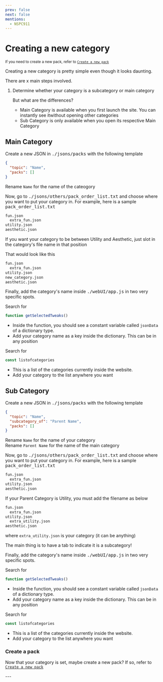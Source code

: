 ```yaml
---
prev: false
next: false
mentions:
  - NSPC911
---
```


# Creating a new category
<sub>If you need to create a new pack, refer to [`Create a new pack`](new-pack)</sub>

Creating a new category is pretty simple even though it looks daunting.

There are x main steps involved.

1. Determine whether your category is a subcategory or main category
    
    But what are the differences?
    - Main Category is available when you first launch the site. You can instantly see itwithout opening other categories
    - Sub Category is only available when you open its respective Main Category

## Main Category

Create a new JSON in <kbd>./jsons/packs</kbd> with the following template
```json
{
  "topic": "Name",
  "packs": []
}
```
Rename `Name` for the name of the cateogory

Now, go to <kbd>./jsons/others/pack_order_list.txt</kbd> and choose where you want to put your category in.
For example, here is a sample <kbd>pack_order_list.txt</kbd>
```txt [./jsons/others/pack_order_list.txt]
fun.json
  extra_fun.json
utility.json
aesthetic.json
```
If you want your category to be between Utility and Aesthetic, just slot in the category's file name in that position

That would look like this
```txt [./jsons/others/pack_order_list.txt]
fun.json
  extra_fun.json
utility.json
new_category.json
aesthetic.json
```

Finally, add the category's name inside <kbd>./webUI/app.js</kbd> in two very specific spots.

Search for
```js [webUI/app.js]
function getSelectedTweaks()
```
- Inside the function, you should see a constant variable called `jsonData` of a dictionary type.
- Add your category name as a key inside the dictionary. This can be in any position

Search for
```js [webUI/app.js]
const listofcategories
```
- This is a list of the categories currently inside the website.
- Add your category to the list anywhere you want

## Sub Category
Create a new JSON in <kbd>./jsons/packs</kbd> with the following template
```json
{
  "topic": "Name",
  "subcategory_of": "Parent Name",
  "packs": []
}
```
Rename `Name` for the name of your category<br>Rename `Parent Name` for the name of the main category

Now, go to <kbd>./jsons/others/pack_order_list.txt</kbd> and choose where you want to put your category in.
For example, here is a sample <kbd>pack_order_list.txt</kbd>
```txt [./jsons/others/pack_order_list.txt]
fun.json
  extra_fun.json
utility.json
aesthetic.json
```
If your Parent Category is Utility, you must add the filename as below
```txt [./jsons/others/pack_order_list.txt]
fun.json
  extra_fun.json
utility.json
  extra_utility.json
aesthetic.json
```
where `extra_utility.json` is your category (it can be anything)

The main thing is to have a tab to indicate it is a subcategory!

Finally, add the category's name inside <kbd>./webUI/app.js</kbd> in two very specific spots.

Search for
```js [webUI/app.js]
function getSelectedTweaks()
```
- Inside the function, you should see a constant variable called `jsonData` of a dictionary type.
- Add your category name as a key inside the dictionary. This can be in any position

Search for
```js [webUI/app.js]
const listofcategories
```
- This is a list of the categories currently inside the website.
- Add your category to the list anywhere you want

### Create a pack
Now that your category is set, maybe create a new pack? If so, refer to [`Create a new pack`](new-pack)

<Contributors />
---
<div style="display: flex; justify-content: space-between; gap: 10px" >
  <div style="display: flex; flex-direction: column; gap: 10px; flex: 1;">
    <PageButton direction="prev" link="../new/new-pack" desc="Previous page" title="Creating a new Pack" />
    <PageButton direction="prev" link="../new/new-compatibility" desc="Previous page" title="Creating a new Compatibility" />
  </div>
  <div style="display: flex; flex-direction: column; gap: 10px; flex: 1; align-items: flex-end;">
    <PageButton direction="next" link="../getting-started/afterwards" desc="Next page" title="Now what?" />
  </div>
</div>